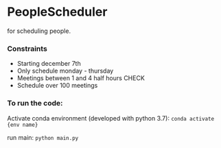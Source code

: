 # PeopleScheduler

for scheduling people.

### Constraints
- Starting december 7th
- Only schedule monday - thursday
- Meetings between 1 and 4 half hours CHECK
- Schedule over 100 meetings

### To run the code:

Activate conda environment (developed with python 3.7): `conda activate {env name}`

run main: `python main.py`

